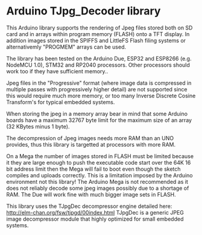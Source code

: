Arduino TJpg_Decoder library
===========

This Arduino library supports the rendering of Jpeg files stored both on SD card and in arrays within program memory (FLASH) onto a TFT display. In addition images stored in the SPIFFS and LittleFS Flash filing systems or alternativemly "PROGMEM" arrays can be used.

The library has been tested on the Arduino Due, ESP32 and ESP8266 (e.g. NodeMCU 1.0), STM32 and RP2040 processors. Other processors should work too if they have sufficient memory..

Jpeg files in the "Progressive" format (where image data is compressed in multiple passes with progressively higher detail) are not supported since this would require much more memory, or too many Inverse Discrete Cosine Transform's for typical embedded systems.

When storing the jpeg in a memory array bear in mind that some Arduino boards have a maximum 32767 byte limit for the maximum size of an array (32 KBytes minus 1 byte).

The decompression of Jpeg images needs more RAM than an UNO provides, thus this library is targetted at processors with more RAM.

On a Mega the number of images stored in FLASH must be limited because it they are large enough to push the executable code start over the 64K 16 bit address limit then the Mega will fail to boot even though the sketch compiles and uploads correctly. This is a limitation imposed by the Arduino environment not this library!  The Arduino Mega is not recommended as it does not reliably decode some jpeg images possibly due to a shortage of RAM.  The Due will work fine with much bigger image sets in FLASH.

This library uses the TJpgDec decompressor engine detailed here:
http://elm-chan.org/fsw/tjpgd/00index.html
TJpgDec is a generic JPEG image decompressor module that highly optimized for small embedded systems.
